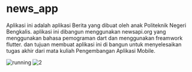 # news_app

Aplikasi ini adalah aplikasi Berita yang dibuat oleh anak Politeknik Negeri Bengkalis. aplikasi ini dibangun menggunakan newsapi.org yang menggunakan bahasa pemograman dart dan menggunakan freamwork flutter. dan tujuan membuat aplikasi ini di bangun untuk menyelesaikan tugas akhir dari mata kuliah Pengembangan Aplikasi Mobile.

![running](https://user-images.githubusercontent.com/80248982/124967163-4d119180-e04e-11eb-9b6c-0faa8266f38b.png)
![2](https://user-images.githubusercontent.com/80248982/124970651-5dc40680-e052-11eb-949a-fb740d2fae76.png)

